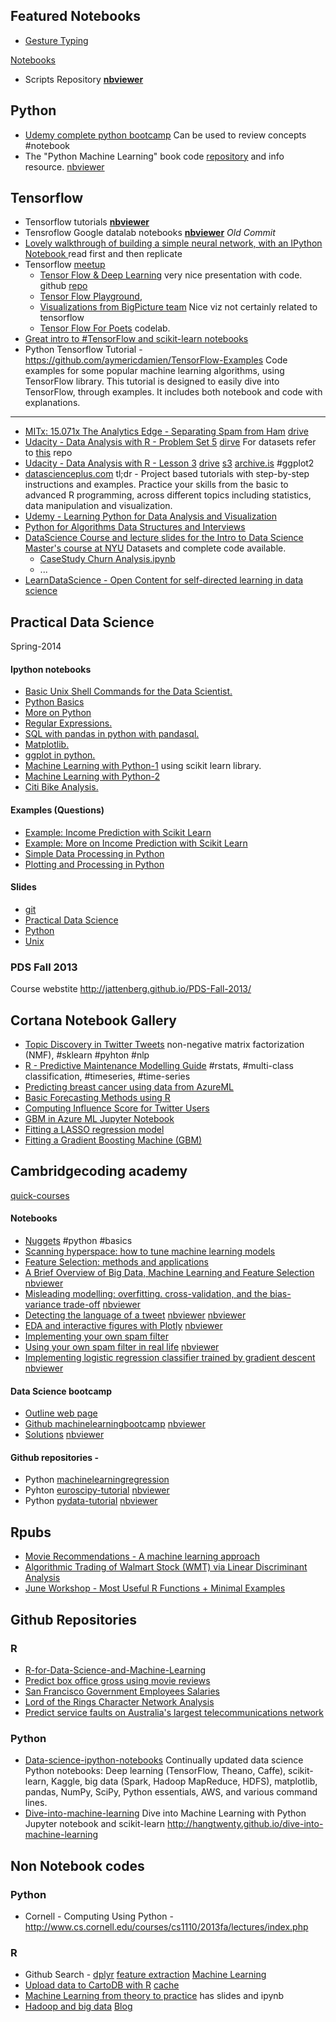 

## Featured Notebooks 
- [Gesture Typing](http://nbviewer.jupyter.org/url/norvig.com/ipython/Gesture%20Typing.ipynb)




[Notebooks](http://nbviewer.jupyter.org/github/vikasgupta1812/wiki/tree/gh-pages/notebooks/) 
- Scripts Repository [**nbviewer**](http://nbviewer.jupyter.org/github/vikasgupta1812/scripts/tree/master/) 

## Python
- [Udemy complete python bootcamp](https://github.com/vikasgupta1812/Complete-Python-Bootcamp/tree/master/#complete-python-bootcamp) Can be used to review concepts #notebook
- The "Python Machine Learning" book code [repository](https://github.com/rasbt/python-machine-learning-book) and info resource. [nbviewer](http://nbviewer.jupyter.org/github/rasbt/python-machine-learning-book)

## Tensorflow 
- Tensorflow tutorials [**nbviewer**](http://nbviewer.jupyter.org/github/pkmital/tensorflow_tutorials/tree/master/notebooks/)
- Tensroflow Google datalab notebooks  [**nbviewer**](http://nbviewer.jupyter.org/github/GoogleCloudPlatform/datalab/blob/a82d95f40a4c5faf9cfd527afb86f801ced6f969/content/datalab/samples/TensorFlow%20Machine%20Learning%20with%20Financial%20Data%20on%20Google%20Cloud%20Platform.ipynb) _Old Commit_
- [Lovely walkthrough of building a simple neural network, with an IPython Notebook ](http://cs231n.github.io/neural-networks-case-study/) read first and then replicate
- Tensorflow [meetup](http://www.meetup.com/gdgnyc/events/230848397/?from=ref)
    - [Tensor Flow & Deep Learning](https://docs.google.com/presentation/d/1TVixw6ItiZ8igjp6U17tcgoFrLSaHWQmMOwjlgQY9co/pub?slide=id.p) very nice presentation with code. github [repo](https://github.com/martin-gorner/tensorflow-mnist-tutorial)
    - [Tensor Flow Playground](http://playground.tensorflow.org/#activation=tanh&batchSize=10&dataset=circle&regDataset=reg-plane&learningRate=0.03&regularizationRate=0&noise=0&networkShape=4,2&seed=[masked]&showTestData=false&discretize=false&percTrainData=50&x=true&y=true&xTimesY=false&xSquared=false&ySquared=false&cosX=false&sinX=false&cosY=false&sinY=false&collectStats=false&problem=classification&initZero=false),
    - [Visualizations from BigPicture team](https://research.google.com/bigpicture/) Nice viz not certainly related to tensorflow
    - [Tensor Flow For Poets](https://codelabs.developers.google.com/codelabs/tensorflow-for-poets/index.html?index=..%2F..%2Fio2016#0) codelab.
- [Great intro to #TensorFlow and scikit-learn notebooks](https://github.com/PythonWorkshop/intro-to-tensorflow/blob/master/Wine-Quality/Wine%20Quality.ipynb)
- Python Tensorflow Tutorial - https://github.com/aymericdamien/TensorFlow-Examples
Code examples for some popular machine learning algorithms, using TensorFlow library. This tutorial is designed to easily dive into TensorFlow, through examples. It includes both notebook and code with explanations. 

----


- [MITx: 15.071x The Analytics Edge - Separating Spam from Ham](http://rstudio-pubs-static.s3.amazonaws.com/15854_fb25ca65439d4af4a48512d9abf943c7.html) [drive](https://drive.google.com/file/d/0B0J1O2jMMERWOUFFdkdVVlNQTkU/view?usp=drivesdk)
- [Udacity - Data Analysis with R - Problem Set 5](https://rpubs.com/mistophiles/ud651_problemset5) [dirve](https://drive.google.com/file/d/0B0J1O2jMMERWY21hVWJFTEVDaFk/view?usp=drivesdk) For datasets refer to [this](https://github.com/rajatsaxena/DataAnalysisCourse) repo
- [Udacity - Data Analysis with R - Lesson 3](https://rpubs.com/mistophiles/ud651_lesson3) [drive](https://drive.google.com/file/d/0B0J1O2jMMERWYjI1QjdINmVabjA/view?usp=drivesdk) [s3](https://s3.amazonaws.com/storagecheckpersonal/Udacity+-+Data+Analysis+with+R+-+Lesson+3.html?X-Amz-Date=20160607T031442Z&X-Amz-Expires=300&X-Amz-Algorithm=AWS4-HMAC-SHA256&X-Amz-Signature=c79ae5d35f6d7bbfd1ecec7fd7b8c322f46f5902dc03f40d2c194f1051ea2e79&X-Amz-Credential=ASIAJCTEUXOIKVY7R2IQ/20160607/us-east-1/s3/aws4_request&X-Amz-SignedHeaders=Host&x-amz-security-token=FQoDYXdzELT//////////wEaDJsM6B7oCQpcaRN47iLHAYKsCzxLaBt/e3kbTrrHdvESWgld5dL9Vf9cjyJzJkys0arxpQ4saxNMFvZEUk3JwNDDVWpLgqscasuIO5sai3xudsZUewNTenXvL5yCKwUnVdzUVC4fYrFNOcMbGUH9eqZ5q8/XwpZYyHytdZBZ9j4KyMQLSoEXqNBaY4/3ycOGBEGGlQdi9ePnUJYOO2baRoU3XcoffyR0XhQyrZ2NVfcJH/u/ElTuLGZowSHUOtv2GCmXhHdzXHlHNiDmixCfowWBs8hTX0co1PfYugU%3D) [archive.is](http://archive.is/swHoJ) #ggplot2 
- [datascienceplus.com](http://www.datascienceplus.com) tl;dr - Project based tutorials with step-by-step instructions and examples. Practice your skills from the basic to advanced R programming, across different topics including statistics, data manipulation and visualization. 
- [Udemy - Learning Python for Data Analysis and Visualization](https://github.com/vikasgupta1812/Udemy-notes) 
- [Python for Algorithms Data Structures and Interviews](https://github.com/vikasgupta1812/Python-for-Algorithms--Data-Structures--and-Interviews)
- [DataScience Course and lecture slides for the Intro to Data Science Master's course at NYU](https://github.com/vikasgupta1812/DataScienceCourse) Datasets and complete code available. 
	- [CaseStudy Churn Analysis.ipynb](http://nbviewer.jupyter.org/github/vikasgupta1812/DataScienceCourse/blob/master/ipython/CaseStudy_Churn_Analysis.ipynb)
	- ... 
- [LearnDataScience - Open Content for self-directed learning in data science](https://github.com/vikasgupta1812/LearnDataScience#ipython-notebooks--)

## Practical Data Science
Spring-2014

#### Ipython notebooks  

- [Basic Unix Shell Commands for the Data Scientist.](http://nbviewer.jupyter.org/github/vikasgupta1812/PDS-Spring-2014/blob/master/ipython_notebooks/Basic%20Unix%20Shell%20Commands%20for%20the%20Data%20Scientist.ipynb)
- [Python Basics](http://nbviewer.jupyter.org/github/vikasgupta1812/PDS-Spring-2014/blob/master/ipython_notebooks/Python%20Basics%20%28Practical%20Data%20Science%29.ipynb)
- [More on Python](http://nbviewer.jupyter.org/github/vikasgupta1812/PDS-Spring-2014/blob/master/ipython_notebooks/More%20on%20Python%20%28Practical%20Data%20Science%29.ipynb)
- [Regular Expressions.](http://nbviewer.jupyter.org/github/vikasgupta1812/PDS-Spring-2014/blob/master/ipython_notebooks/Regular%20Expressions.ipynb)
- [SQL with pandas in python with pandasql.](http://nbviewer.jupyter.org/github/vikasgupta1812/PDS-Spring-2014/blob/master/ipython_notebooks/SQL%20with%20pandas%20in%20python%20with%20pandasql.ipynb)
- [Matplotlib.](http://nbviewer.jupyter.org/github/vikasgupta1812/PDS-Spring-2014/blob/master/ipython_notebooks/Matplotlib.ipynb)
- [ggplot in python.](http://nbviewer.jupyter.org/github/vikasgupta1812/PDS-Spring-2014/blob/master/ipython_notebooks/ggplot%20in%20python.ipynb)
- [Machine Learning with Python-1](http://nbviewer.jupyter.org/github/vikasgupta1812/PDS-Spring-2014/blob/master/ipython_notebooks/Briefly%21%20Machine%20Learning%20with%20Python%20%28Practical%20Data%20Science%29.ipynb) using scikit learn library.
- [Machine Learning with Python-2](http://nbviewer.jupyter.org/github/vikasgupta1812/PDS-Spring-2014/blob/master/ipython_notebooks/Machine%20Learning%20with%20Python.ipynb)
- [Citi Bike Analysis.](http://nbviewer.jupyter.org/github/vikasgupta1812/PDS-Spring-2014/blob/master/ipython_notebooks/Citi%20Bike%20Analysis.ipynb)

#### Examples (Questions)
- [Example: Income Prediction with Scikit Learn](https://github.com/vikasgupta1812/PDS-Spring-2014/blob/master/examples/income_prediction_with_scikit.md#example-income-prediction-with-scikit-learn)
- [Example: More on Income Prediction with Scikit Learn](https://github.com/vikasgupta1812/PDS-Spring-2014/blob/master/examples/income_prediction_with_scikit_2.md#example-more-on-income-prediction-with-scikit-learn)
- [Simple Data Processing in Python](https://github.com/vikasgupta1812/PDS-Spring-2014/blob/master/examples/simple_data_processing_py.md#example-simple-data-processing-in-python)
- [Plotting and Processing in Python](https://github.com/vikasgupta1812/PDS-Spring-2014/blob/master/examples/simple_plotting_with_python.md#example-plotting-and-processing-in-python)

#### Slides
- [git](https://github.com/vikasgupta1812/PDS-Spring-2014/blob/master/slides_pdf/git.pdf)
- [Practical Data Science](https://github.com/vikasgupta1812/PDS-Spring-2014/blob/master/slides_pdf/pds1.pdf)
- [Python](https://github.com/vikasgupta1812/PDS-Spring-2014/blob/master/slides_pdf/python.pdf)
- [Unix](https://github.com/vikasgupta1812/PDS-Spring-2014/blob/master/slides_pdf/unix.pdf)

### PDS Fall 2013
Course webstite http://jattenberg.github.io/PDS-Fall-2013/


## Cortana Notebook Gallery
- [Topic Discovery in Twitter Tweets](https://gallery.cortanaintelligence.com/Notebook/Topic-Discovery-in-Twitter-Tweets-1) non-negative matrix factorization (NMF), #sklearn #pyhton #nlp
- [R - Predictive Maintenance Modelling Guide](https://gallery.cortanaintelligence.com/Notebook/Predictive-Maintenance-Modelling-Guide-R-Notebook-1) #rstats, #multi-class classification, #timeseries, #time-series
- [Predicting breast cancer using data from AzureML](https://gallery.cortanaintelligence.com/Notebook/Predicting-breast-cancer-using-data-from-AzureML-4)
- [Basic Forecasting Methods using R](https://gallery.cortanaintelligence.com/Notebook/Basic-Forecasting-Methods-using-R-1) 
- [Computing Influence Score for Twitter Users](https://gallery.cortanaintelligence.com/Notebook/Computing-Influence-Score-for-Twitter-Users-1)
- [GBM in Azure ML Jupyter Notebook](https://gallery.cortanaintelligence.com/Notebook/GBM-in-Azure-ML-Jupyter-Notebook-4)
- [Fitting a LASSO regression model](https://gallery.cortanaintelligence.com/Notebook/Fitting-a-LASSO-regression-model-and-publishing-to-Azure-ML-using-R-5)
- [Fitting a Gradient Boosting Machine (GBM) ](https://gallery.cortanaintelligence.com/Notebook/Fitting-a-Gradient-Boosting-Machine-GBM-and-publishing-to-AzureML-using-R-6)


## Cambridgecoding academy
[quick-courses](http://online.cambridgecoding.com/quick-courses)


#### Notebooks 
- [Nuggets](http://nbviewer.jupyter.org/github/cambridgecoding/tutorials/blob/master/FebruaryNuggets/Nuggets.ipynb) #python #basics
- [Scanning hyperspace: how to tune machine learning models](http://nbviewer.jupyter.org/urls/s3-eu-west-1.amazonaws.com/com.cambridgecoding.students/cca_admin/notebooks/2f890508a400ae12c39fa070c5daf954/notebook.ipynb)
- [Feature Selection: methods and applications](http://online.cambridgecoding.com/notebooks/cca_admin/feature-selection-methods-and-applications-2)
- [A Brief Overview of Big Data, Machine Learning and Feature Selection](http://online.cambridgecoding.com/notebooks/cca_admin/a-brief-overview-of-big-data-machine-learning-and-feature-selection) [nbviewer](http://nbviewer.jupyter.org/urls/s3-eu-west-1.amazonaws.com/com.cambridgecoding.students/cca_admin/notebooks/5e6c0f765b8828c620273701e532cc12/notebook.ipynb)
- [Misleading modelling: overfitting. cross-validation, and the bias-variance trade-off](http://online-dev.cambridgecoding.com/notebooks/cca_admin/misleading-modelling-overfitting-crossvalidation-and-the-biasvariance-tradeoff) [nbviewer](http://nbviewer.jupyter.org/urls/s3-eu-west-1.amazonaws.com/com.cambridgecoding.students/cca_admin/notebooks/ef329873a2ee75012ec579d7e214fbb7/notebook.ipynb)
- [Detecting the language of a tweet](http://online.cambridgecoding.com/notebooks/nsorros/detecting-the-language-of-a-tweet-4) [nbviewer](http://nbviewer.jupyter.org/urls/s3-eu-west-1.amazonaws.com/com.cambridgecoding.students/nsorros/notebooks/99423bb09a1cbb1647f333cad9e66205/notebook.ipynb) [nbviewer](http://nbviewer.jupyter.org/urls/s3-eu-west-1.amazonaws.com/com.cambridgecoding.students/nsorros/notebooks/99423bb09a1cbb1647f333cad9e66205/notebook.ipynb) 
- [EDA and interactive figures with Plotly](http://online.cambridgecoding.com/notebooks/cca_admin/eda-and-interactive-figures-with-plotly)  [nbviewer](http://nbviewer.jupyter.org/urls/s3-eu-west-1.amazonaws.com/com.cambridgecoding.students/cca_admin/notebooks/2d7c70bdfacee4fd101a05028db3fd28/notebook.ipynb)
- [Implementing your own spam filter](https://blog.cambridgecoding.com/2016/01/25/implementing-your-own-spam-filter/)
- [Using your own spam filter in real life](http://online.cambridgecoding.com/notebooks/cca_admin/using-your-own-spam-filter-in-real-life)  [nbviewer](http://nbviewer.jupyter.org/urls/s3-eu-west-1.amazonaws.com/com.cambridgecoding.students/cca_admin/notebooks/3438a1f39b93ef8e8fe22e78ac40d0b7/notebook.ipynb)
- [Implementing logistic regression classifier trained by gradient descent](http://online.cambridgecoding.com/notebooks/eWReNYcAfB/implementing-logistic-regression-classifier-trained-by-gradient-descent-4) [nbviewer](http://nbviewer.jupyter.org/urls/s3-eu-west-1.amazonaws.com/com.cambridgecoding.students/eWReNYcAfB/notebooks/1270b9997b364b502607eaa007044088/notebook.ipynb)

#### Data Science bootcamp 
- [Outline web page](https://cambridgecoding.com/datascience-bootcamp#outline)
- [Github machinelearningbootcamp](https://github/cambridgecoding/machinelearningbootcamp) [nbviewer](http://nbviewer.jupyter.org/github/cambridgecoding/machinelearningbootcamp)
- [Solutions](https://github.com/vikasgupta1812/machinelearningbootcamp) [nbviewer](http://nbviewer.jupyter.org/github/sandragreiss/machinelearningbootcamp)

#### Github repositories - 
- Python [machinelearningregression](https://github.com/cambridgecoding/machinelearningregression)
- Pyhton [euroscipy-tutorial](https://github.com/cambridgecoding/euroscipy-tutorial)  [nbviewer](http://nbviewer.jupyter.org/github/cambridgecoding/euroscipy-tutorial)
- Python [pydata-tutorial](https://github.com/cambridgecoding/pydata-tutorial) [nbviewer](http://nbviewer.jupyter.org/github.com/cambridgecoding/pydata-tutorial)

## Rpubs 
- [Movie Recommendations - A machine learning approach](http://rpubs.com/conlaw/movierecommend)
- [Algorithmic Trading of Walmart Stock (WMT) via Linear Discriminant Analysis](http://rpubs.com/zpollak/trading_lda_wmt)
- [June Workshop - Most Useful R Functions + Minimal Examples](http://rpubs.com/crt34/june_workshop)

## Github Repositories

### R
- [R-for-Data-Science-and-Machine-Learning](http://nbviewer.jupyter.org/github/Pierian-Data/NYC-Data-Training-20160606/tree/37156f4658d3acc19fddf65cefe7a04930cae5b1/R-Course/)
- [Predict box office gross using movie reviews](http://nbviewer.jupyter.org/github/janie128/Project-movies/blob/master/Box_Office_Predictions.ipynb)
- [San Francisco Government Employees Salaries](http://nbviewer.jupyter.org/github/janie128/Random_Projects/blob/master/SFsalaries.ipynb)
- [Lord of the Rings Character Network Analysis](http://nbviewer.jupyter.org/github/janie128/Random_Projects/blob/master/LOTRCharacters/LOTRCharacters.ipynb)
- [Predict service faults on Australia's largest telecommunications network](http://nbviewer.jupyter.org/github/janie128/Random_Projects/blob/master/KaggleTelstra/KaggleTelstra.ipynb)

### Python
- [Data-science-ipython-notebooks](https://github.com/donnemartin/data-science-ipython-notebooks) Continually updated data science Python notebooks: Deep learning (TensorFlow, Theano, Caffe), scikit-learn, Kaggle, big data (Spark, Hadoop MapReduce, HDFS), matplotlib, pandas, NumPy, SciPy, Python essentials, AWS, and various command lines.
- [Dive-into-machine-learning](https://github.com/hangtwenty/dive-into-machine-learning) Dive into Machine Learning with Python Jupyter notebook and scikit-learn http://hangtwenty.github.io/dive-into-machine-learning

## Non Notebook codes 
### Python
- Cornell - Computing Using Python -http://www.cs.cornell.edu/courses/cs1110/2013fa/lectures/index.php

### R
- Github Search - [dplyr](https://github.com/search?utf8=%E2%9C%93&q=%22text%2Fx-r-source%22+dplyr&type=Code&ref=searchresults) [feature extraction](https://github.com/search?utf8=%E2%9C%93&q=%22text%2Fx-r-source%22+feature+extraction&type=Code&ref=searchresults) [Machine Learning](https://github.com/search?utf8=%E2%9C%93&q=%22text%2Fx-r-source%22+machine+learning&type=Code&ref=searchresults)
- [Upload data to CartoDB with R](rstudio-pubs-static.s3.amazonaws.com/22656_6fe3c225892740bb90c88f079edc494d.html) [cache](https://drive.google.com/file/d/0B0J1O2jMMERWT09WTUsxTHNPalU/view?usp=drivesdk)
- [Machine Learning from theory to practice](http://www.cmap.polytechnique.fr/~lepennec/enseignement/M2DataScience/) has slides and ipynb
- [Hadoop and big data](http://nbviewer.jupyter.org/url/napitupulu-jon.appspot.com/posts/hadoop-bigdata-ud617.ipynb) [Blog](http://napitupulu-jon.appspot.com/index.html)